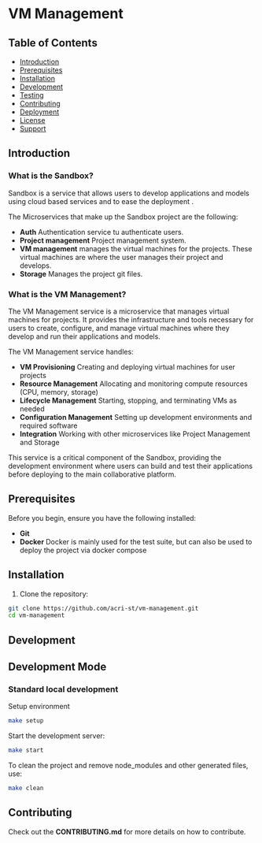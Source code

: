 # VM Management


## Table of Contents

- [Introduction](#Introduction)
- [Prerequisites](#prerequisites)
- [Installation](#installation)
- [Development](#development)
- [Testing](#testing)
- [Contributing](#contributing)
- [Deployment](#deployment)
- [License](#license)
- [Support](#support)

## Introduction

###  What is the Sandbox?

Sandbox is a service that allows users to develop applications and models using cloud based services and to ease the deployment .

The Microservices that make up the Sandbox project are the following: 
- **Auth** Authentication service tu authenticate users.
- **Project management** Project management system.
- **VM management** manages the virtual machines for the projects. These virtual machines are where the user manages their project and develops.
- **Storage** Manages the project git files.


### What is the VM Management?

The VM Management service is a microservice that manages virtual machines for projects. It provides the infrastructure and tools necessary for users to create, configure, and manage virtual machines where they develop and run their applications and models.

The VM Management service handles:
- **VM Provisioning** Creating and deploying virtual machines for user projects
- **Resource Management** Allocating and monitoring compute resources (CPU, memory, storage)
- **Lifecycle Management** Starting, stopping, and terminating VMs as needed
- **Configuration Management** Setting up development environments and required software
- **Integration** Working with other microservices like Project Management and Storage

This service is a critical component of the Sandbox, providing the development environment where users can build and test their applications before deploying to the main collaborative platform.

## Prerequisites

Before you begin, ensure you have the following installed:
- **Git** 
- **Docker** Docker is mainly used for the test suite, but can also be used to deploy the project via docker compose

## Installation

1. Clone the repository:
```bash
git clone https://github.com/acri-st/vm-management.git
cd vm-management
```

## Development

## Development Mode

### Standard local development

Setup environment
```bash
make setup
```

Start the development server:
```bash
make start
```

To clean the project and remove node_modules and other generated files, use:
```bash
make clean
```

## Contributing

Check out the **CONTRIBUTING.md** for more details on how to contribute.